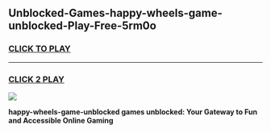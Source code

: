 
## Unblocked-Games-happy-wheels-game-unblocked-Play-Free-5rm0o
<h3>
<a href="https://premium76.site?title=happy-wheels-game-unblocked&ref=10A">CLICK TO PLAY</a></h3>
<hr>

<h3>
<a href="https://premium76.site?title=happy-wheels-game-unblocked&ref=10A">CLICK 2 PLAY</a>
  
</h3>

<a href="https://premium76.site?title=happy-wheels-game-unblocked&ref=10A"><img src="https://clearcache.store/games.png"></a>


**happy-wheels-game-unblocked games unblocked: Your Gateway to Fun and Accessible Online Gaming**
